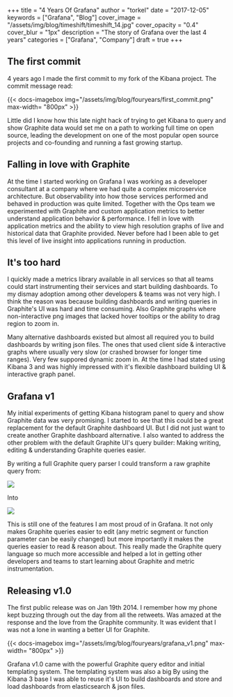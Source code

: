 +++
title = "4 Years Of Grafana"
author = "torkel"
date = "2017-12-05"
keywords = ["Grafana", "Blog"]
cover_image = "/assets/img/blog/timeshift/timeshift_14.jpg"
cover_opacity = "0.4"
cover_blur = "1px"
description = "The story of Grafana over the last 4 years"
categories = ["Grafana", "Company"]
draft = true
+++

## The first commit

4 years ago I made the first commit to my fork of the Kibana project. The commit message read:

{{< docs-imagebox img="/assets/img/blog/fouryears/first_commit.png"  max-width= "800px" >}}

<!-- started removing kibana stuff I do not need, thinking of doing a custum dashboard based on kibana. -->

Little did I know how this late night hack of trying to get Kibana to query and show Graphite data would set me on a path to working
full time on open source, leading the development on one of the most popular open source projects and co-founding and
running a fast growing startup.

## Falling in love with Graphite

At the time I started working on Grafana I was working as a developer consultant at a company where we had quite a complex microservice architecture. But observability
into how those services performed and behaved in production was quite limited. Together with the Ops team we experimented with Graphite and custom application metrics
to better understand application behavior & performance. I fell in love with application metrics and the ability to view high resolution graphs of live and historical data
that Graphite provided. Never before had I been able to get this level of live insight into applications running in production.

## It's too hard

I quickly made a metrics library available in all services so that all teams could start instrumenting their services and start building dashboards. To my dismay adoption
among other developers & teams was not very high. I think the reason was because building dashboards and writing queries in Graphite's UI was hard and time consuming.
Also Graphite graphs where non-interactive png images that lacked hover tooltips or the ability to drag region to zoom in.

Many alternative dashboards existed but almost all required you to build dashboards by writing json files. The ones that used client side & interactive graphs where usually
very slow (or crashed browser for longer time ranges). Very few suppored dynamic zoom in. At the time I had stated using Kibana 3 and was highly impressed with it's
flexible dashboard building UI & interactive graph panel.

## Grafana v1

My initial experiments of getting Kibana histogram panel to query and show Graphite data was very promising. I started
to see that this could be a great replacement for the default Graphite dashboard UI. But I did not just want to create another Graphite dashboard alternative.
I also wanted to address the other problem with the default Graphite UI's query builder: Making writing, editing & understanding Graphite queries easier.

By writing a full Graphite query parser I could transform a raw graphite query from:

![](/assets/img/blog/fouryears/graphite_query_raw.png)

Into

![](/assets/img/blog/fouryears/graphite_query.png)

This is still one of the features I am most proud of in Grafana. It not only makes Graphite queries easier to edit (any metric segment or function parameter can be easily changed)
but more importantly it makes the queries easier to read & reason about. This really made the Graphite query language so much more accessible and
helped a lot in getting other developers and teams to start learning about Graphite and metric instrumentation.

## Releasing v1.0

The first public release was on Jan 19th 2014. I remember how my phone kept buzzing through out the day from all the retweets. Was amazed at the response
and the love from the Graphite community. It was evident that I was not a lone in wanting a better UI for Graphite.

{{< docs-imagebox img="/assets/img/blog/fouryears/grafana_v1.png"  max-width= "800px" >}}

Grafana v1.0 came with the powerful Graphite query editor and initial templating system. The templating system was also a big
By using the Kibana 3 base I was able to reuse it's
UI to build dashboards and store and load dashboards from elasticsearch & json files.






